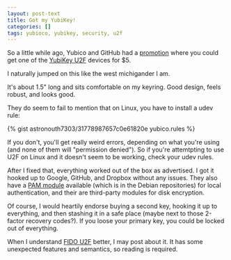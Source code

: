 ```yaml
---
layout: post-text
title: Got my YubiKey!
categories: []
tags: yubioco, yubikey, security, u2f
---
```


So a little while ago, Yubico and GitHub had a [promotion](https://www.yubico.com/github-special-offer/) where you could get one of the [YubiKey U2F](https://www.yubico.com/products/yubikey-hardware/fido-u2f-security-key/) devices for $5.

I naturally jumped on this like the west michigander I am.

It's about 1.5" long and sits comfortable on my keyring. Good design, feels robust, and looks good.

They do seem to fail to mention that on Linux, you have to install a udev rule:

{% gist astronouth7303/31778987657c0e61820e yubico.rules %}

If you don't, you'll get really weird errors, depending on what you're using (and none of them will "permission denied"). So if you're attemtpting to use U2F on Linux and it doesn't seem to be working, check your udev rules.

After I fixed that, everything worked out of the box as advertised. I got it hooked up to Google, GitHub, and Dropbox without any issues. They also have a [PAM module](https://github.com/Yubico/pam-u2f) available (which is in the Debian repositories) for local authentication, and their are third-party modules for disk encryption.

Of course, I would heartily endorse buying a second key, hooking it up to everything, and then stashing it in a safe place (maybe next to those 2-factor recovery codes?). If you loose your primary key, you could be locked out of everything.

When I understand [FIDO U2F](https://fidoalliance.org/specifications/overview/) better, I may post about it. It has some unexpected features and semantics, so reading is required.
